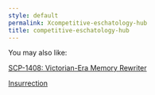 ```yaml
---
style: default
permalink: Xcompetitive-eschatology-hub
title: competitive-eschatology-hub
---
```

You may also like:

[SCP-1408: Victorian-Era Memory Rewriter](http://scp-wiki.net/scp-1408)

[Insurrection](http://scp-wiki.net/insurrection)
